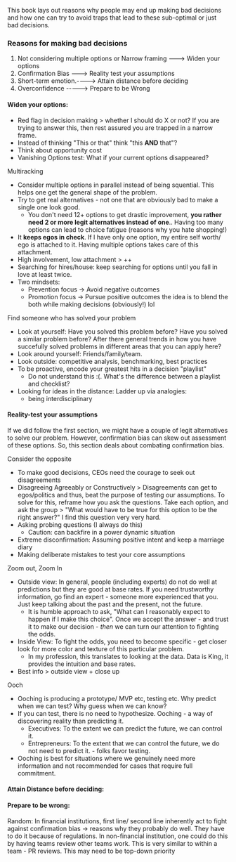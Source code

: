 This book lays out reasons why people may end up making bad decisions and how one can try to avoid traps that lead to these sub-optimal or just bad decisions. 
### Reasons for making bad decisions 
1. Not considering multiple options or Narrow framing ---> Widen your options
2. Confirmation Bias ---> Reality test your assumptions
4. Short-term emotion.----> Attain distance before deciding
5. Overconfidence -----> Prepare to be Wrong

#### Widen your options:
- Red flag in decision making > whether I should do X or not? If you are trying to answer this, then rest assured you are trapped in a narrow frame.
- Instead of thinking "This or that" think "this **AND** that"?
- Think about opportunity cost
- Vanishing Options test: What if your current options disappeared?


Multiracking
- Consider multiple options in parallel instead of being squential. This helps one get the general shape of the problem.
- Try to get real alternatives - not one that are obviously bad to make a single one look good.   
  - You don't need 12+ options to get drastic improvement, **you rather need 2 or more legit alternatives instead of one**.. Having too many options can lead to choice fatigue (reasons why you hate shopping!)
- It **keeps egos in check**. If I have only one option, my entire self worth/ ego is attached to it. Having multiple options takes care of this attachment. 
 - High involvement, low attachment > ++
- Searching for hires/house: keep searching for options until you fall in love at least twice.
- Two mindsets:
  - Prevention focus -> Avoid negative outcomes
  - Promotion focus -> Pursue positive outcomes
  the idea is to blend the both while making decisions (obviously!) lol

Find someone who has solved your problem
- Look at yourself: Have you solved this problem before? Have you solved a similar problem before? After there general trends in how you have succefully solved problems in different areas that you can apply here?
- Look around yourself: Friends/family/team. 
- Look outside: competitive analysis, benchmarking, best practices
- To be proactive, encode your greatest hits in a decision "playlist"
  - Do not understand this :(. What's the difference between a playlist and checklist?
- Looking for ideas in the distance: Ladder up via analogies:
  - being interdisciplinary 

#### Reality-test your assumptions
If we did follow the first section, we might have a couple of legit alternatives to solve our problem. However, confirmation bias can skew out assessment of these options. So, this section deals about combating confirmation bias. 

Consider the opposite
- To make good decisions, CEOs need the courage to seek out disagreements
- Disagreeing Agreeably or Constructively > Disagreements can get to egos/politics and thus, beat the purpose of testing our assumptions. To solve for this, reframe how you ask the questions. Take each option, and ask the group > "What would have to be true for this option to be the right answer?"
  I find this question very very hard. 
- Asking probing questions (I always do this)
  - Caution: can backfire in a power dynamic situation
- Extreme disconfirmation: Assuming positive intent and keep a marriage diary
- Making deliberate mistakes to test your core assumptions

Zoom out, Zoom In
- Outside view: In general, people (including experts) do not do well at predictions but they are good at base rates. If you need trustworthy information, go find an expert - someone more experienced that you. Just keep talking about the past and the present, not the future. 
  - It is humble approach to ask, "What can I reasonably expect to happen if I make this choice". Once we accept the answer - and trust it to make our decision - *then* we can turn our attention to fighting the odds.
- Inside View: To fight the odds, you need to become specific - get closer look for more color and texture of this particular problem. 
  - In my profession, this translates to looking at the data. Data is King, it provides the intuition and base rates.  
- Best info > outside view + close up

Ooch
- Ooching is producing a prototype/ MVP etc, testing etc. Why predict when we can test? Why guess when we can know?
- If you can test, there is no need to hypothesize. Ooching - a way of discovering reality than predicting it.
  - Executives: To the extent we can predict the future, we can control it.
  - Entrepreneurs: To the extent that we can control the future, we do not need to predict it. - folks favor testing.
- Ooching is best for situations where we genuinely need more information and not recommended for cases that require full commitment. 

#### Attain Distance before deciding:
#### Prepare to be wrong:


Random: In financial institutions, first line/ second line inherently act to fight against confirmation bias -> reasons why they probably do well. They have to do it because of regulations. In non-financial institution, one could do this by having teams review other teams work. This is very similar to within a team - PR reviews. This may need to be top-down priority

